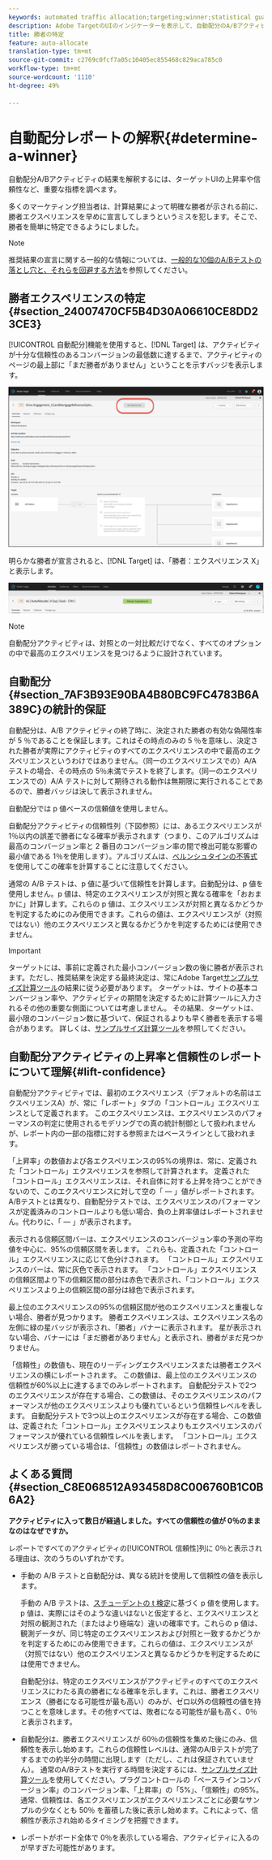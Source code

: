 ```yaml
---
keywords: automated traffic allocation;targeting;winner;statistical guarantee;confidence;determine winner;lift;confidence;default;default experience
description: Adobe TargetのUIのインジケーターを表示して、自動配分のA/Bアクティビティの勝者を特定します。
title: 勝者の特定
feature: auto-allocate
translation-type: tm+mt
source-git-commit: c2769c0fcf7a05c10405ec855468c829aca785c0
workflow-type: tm+mt
source-wordcount: '1110'
ht-degree: 49%

---
```



# 自動配分レポートの解釈{#determine-a-winner}

自動配分A/Bアクティビティの結果を解釈するには、ターゲットUIの上昇率や信頼性など、重要な指標を調べます。

多くのマーケティング担当者は、計算結果によって明確な勝者が示される前に、勝者エクスペリエンスを早めに宣言してしまうというミスを犯します。そこで、勝者を簡単に特定できるようにしました。

>[!NOTE]
>
>推奨結果の宣言に関する一般的な情報については、[一般的な10個のA/Bテストの落とし穴と、それらを回避する方法](/help/c-activities/t-test-ab/common-ab-testing-pitfalls.md)を参照してください。

## 勝者エクスペリエンスの特定{#section_24007470CF5B4D30A06610CE8DD23CE3}

[!UICONTROL 自動配分]機能を使用すると、[!DNL Target] は、アクティビティが十分な信頼性のあるコンバージョンの最低数に達するまで、アクティビティのページの最上部に「まだ勝者がありません」ということを示すバッジを表示します。

![勝者なしバッジ](/help/c-activities/automated-traffic-allocation/assets/no-winner.png)

明らかな勝者が宣言されると、[!DNL Target] は、「勝者：エクスペリエンス X」と表示します。

![](assets/winner.png)

>[!NOTE]
>
>自動配分アクティビティは、対照との一対比較だけでなく、すべてのオプションの中で最高のエクスペリエンスを見つけるように設計されています。

## 自動配分{#section_7AF3B93E90BA4B80BC9FC4783B6A389C}の統計的保証

自動配分は、A/B アクティビティの終了時に、決定された勝者の有効な偽陽性率が 5 ％であることを保証します。これはその時点のみの 5 ％を意味し、決定された勝者が実際にアクティビティのすべてのエクスペリエンスの中で最高のエクスペリエンスというわけではありません。（同一のエクスペリエンスでの）A/A テストの場合、その時点の 5％未満でテストを終了します。（同一のエクスペリエンスでの）A/A テストに対して期待される動作は無期限に実行されることであるので、勝者バッジは決して表示されません。

自動配分では p 値ベースの信頼値を使用しません。

自動配分アクティビティの信頼性列（下図参照）には、あるエクスペリエンスが 1％以内の誤差で勝者になる確率が表示されます（つまり、このアルゴリズムは最高のコンバージョン率と 2 番目のコンバージョン率の間で検出可能な影響の最小値である 1％を使用します）。アルゴリズムは、[ベルンシュタインの不等式](https://en.wikipedia.org/wiki/Bernstein_inequalities_(probability_theory))を使用してこの確率を計算することに注意してください。

通常の A/B テストは、p 値に基づいて信頼性を計算します。自動配分は、p 値を使用しません。p 値は、特定のエクスペリエンスが対照と異なる確率を「おおまかに」計算します。これらの p 値は、エクスペリエンスが対照と異なるかどうかを判定するためにのみ使用できます。これらの値は、エクスペリエンスが（対照ではない）他のエクスペリエンスと異なるかどうかを判定するためには使用できません。

>[!IMPORTANT]
>
>ターゲットには、事前に定義された最小コンバージョン数の後に勝者が表示されます。ただし、推奨結果を決定する最終決定は、常にAdobe Target[サンプルサイズ計算ツール](https://docs.adobe.com/content/target-microsite/testcalculator.html)の結果に従う必要があります。 ターゲットは、サイトの基本コンバージョン率や、アクティビティの期間を決定するために計算ツールに入力されるその他の重要な側面については考慮しません。 その結果、ターゲットは、最小限のコンバージョン数に基づいて、保証されるよりも早く勝者を表示する場合があります。 詳しくは、[サンプルサイズ計算ツール](/help/c-activities/t-test-ab/sample-size-determination.md#section_6B8725BD704C4AFE939EF2A6B6E834E6)を参照してください。

## 自動配分アクティビティの上昇率と信頼性のレポートについて理解{#lift-confidence}

自動配分アクティビティでは、最初のエクスペリエンス（デフォルトの名前はエクスペリエンスA）が、常に「レポート」タブの「コントロール」エクスペリエンスとして定義されます。 このエクスペリエンスは、エクスペリエンスのパフォーマンスの判定に使用されるモデリングでの真の統計制御として扱われませんが、レポート内の一部の指標に対する参照またはベースラインとして扱われます。

「上昇率」の数値および各エクスペリエンスの95%の境界は、常に、定義された「コントロール」エクスペリエンスを参照して計算されます。 定義された「コントロール」エクスペリエンスは、それ自体に対する上昇を持つことができないので、このエクスペリエンスに対して空の「 — 」値がレポートされます。 A/Bテストとは異なり、自動配分テストでは、エクスペリエンスのパフォーマンスが定義済みのコントロールよりも低い場合、負の上昇率値はレポートされません。代わりに、「 — 」が表示されます。

表示される信頼区間バーは、エクスペリエンスのコンバージョン率の予測の平均値を中心に、95%の信頼区間を表します。 これらも、定義された「コントロール」エクスペリエンスに応じて色分けされます。 「コントロール」エクスペリエンスのバーは、常に灰色で表示されます。 「コントロール」エクスペリエンスの信頼区間より下の信頼区間の部分は赤色で表示され、「コントロール」エクスペリエンスより上の信頼区間の部分は緑色で表示されます。

最上位のエクスペリエンスの95%の信頼区間が他のエクスペリエンスと重複しない場合、勝者が見つかります。 勝者エクスペリエンスは、エクスペリエンス名の左側に緑の星バッジが表示され、「勝者」バナーに表示されます。 星が表示されない場合、バナーには「まだ勝者がありません」と表示され、勝者がまだ見つかりません。

「信頼性」の数値も、現在のリーディングエクスペリエンスまたは勝者エクスペリエンスの横にレポートされます。 この数値は、最上位のエクスペリエンスの信頼性が60%以上に達するまでのみレポートされます。 自動配分テストで2つのエクスペリエンスが存在する場合、この数値は、そのエクスペリエンスのパフォーマンスが他のエクスペリエンスよりも優れているという信頼性レベルを表します。 自動配分テストで3つ以上のエクスペリエンスが存在する場合、この数値は、定義された「コントロール」エクスペリエンスよりもエクスペリエンスのパフォーマンスが優れている信頼性レベルを表します。 「コントロール」エクスペリエンスが勝っている場合は、「信頼性」の数値はレポートされません。

## よくある質問 {#section_C8E068512A93458D8C006760B1C0B6A2}

**アクティビティに入って数日が経過しました。すべての信頼性の値が 0％のままなのはなぜですか。**

レポートですべてのアクティビティの[!UICONTROL 信頼性]列に 0％と表示される理由は、次のうちのいずれかです。

* 手動の A/B テストと自動配分は、異なる統計を使用して信頼性の値を表示します。

   手動の A/B テストは、[スチューデントの t 検定](https://en.wikipedia.org/wiki/Student%27s_t-test)に基づく p 値を使用します。p 値は、実際にはそのような違いはないと仮定すると、エクスペリエンスと対照の観測された（またはより極端な）違いの確率です。これらの p 値は、観測データが、同じ特定のエクスペリエンスおよび対照と一致するかどうかを判定するためにのみ使用できます。これらの値は、エクスペリエンスが（対照ではない）他のエクスペリエンスと異なるかどうかを判定するためには使用できません。

   自動配分は、特定のエクスペリエンスがアクティビティのすべてのエクスペリエンスにわたる真の勝者になる確率を示します。これは、勝者エクスペリエンス（勝者になる可能性が最も高い）のみが、ゼロ以外の信頼性の値を持つことを意味します。その他すべては、敗者になる可能性が最も高く、0％と表示されます。

* 自動配分は、勝者エクスペリエンスが 60％の信頼性を集めた後にのみ、信頼性を表示し始めます。これらの信頼性レベルは、通常のA/Bテストが完了するまでの約半分の時間に出現します（ただし、これは保証されていません）。 通常のA/Bテストを実行する時間を決定するには、[サンプルサイズ計算ツール](https://docs.adobe.com/content/target-microsite/testcalculator.html)を使用してください。プラグコントロールの「ベースラインコンバージョン率」のコンバージョン率、「上昇率」の「5%」、「信頼性」の95%。 通常、信頼性は、各エクスペリエンスがエクスペリエンスごとに必要なサンプルの少なくとも 50％ を蓄積した後に表示し始めます。これによって、信頼性が表示され始めるタイミングを把握できます。
* レポートがボード全体で 0％を表示している場合、アクティビティに入るのが早すぎた可能性があります。

